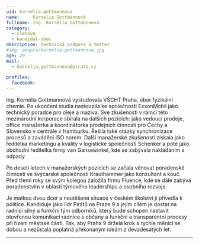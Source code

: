 ```yaml
---
uid: kornelia.gottmannova
name:     Kornélia Gottmannová
fullname: Ing. Kornélia Gottmannová
category:
  - clenove
  - kandidat-obec
description: technická podpora a tester
#img: people/kornelia-gottmannova.jpg
age: 29
mail:
  - kornelia.gottmannova@pirati.cz
 
profiles:
  facebook: 
---
```


Ing. Kornélia Gottmannová vystudovala VŠCHT Praha, obor fyzikální chemie. Po ukončení studia nastoupila ke společnosti ExxonMobil jako technický poradce pro oleje a maziva. Své zkušenosti v rámci této mezinárodní korporace sbírala na dalších pozicích: jako vedoucí prodeje, office manažerka a koordinátorka prodejních činností pro Čechy a Slovensko v centrále v Hamburku. Řešila také otázky synchronizace procesů a zavádění ISO norem. Další manažerské zkušenosti získala jako ředitelka marketingu a kvality v logistické společnosti Schenker a poté jako obchodní ředitelka firmy van Gansewinkel, kde se zabývala nakládáním s odpady. 

Po deseti letech v manažerských pozicích se začala věnovat poradenské činnosti ve švýcarské společnosti Krauthammer jako konzultant a kouč. Před třemi roky se svým kolegou založila firmu Fluence, kde se dále zabývá poradenstvím v oblasti týmového leadershipu a osobního rozvoje. 

Je matkou dvou dcer a neutěšená situace v českém školství ji přivedla k politice. Kandiduje jako lídr Pirátů na Praze 9 a jejím cílem je dostat na radnici silný a funkční tým odborníků, který bude schopen nastavit otevřenou komunikaci radnice s občany a funkční a transparentní procesy při řízení městské části. Tak, aby Praha 9 držela krok s rychle měnící se dobou a nezůstala poplatná překonaným ideám z devadesátých let.

---